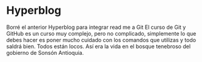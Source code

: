 # Hyperblog
Borré el anterior Hyperblog para integrar read me a Git
El curso de Git y GitHub es un curso muy complejo, pero no complicado, simplemente lo que debes hacer es poner mucho cuidado con los comandos que utilizas y todo saldrá bien.
Todos están locos.
Así era la vida en el bosque tenebroso del gobierno de Sonsón Antioquia. 
